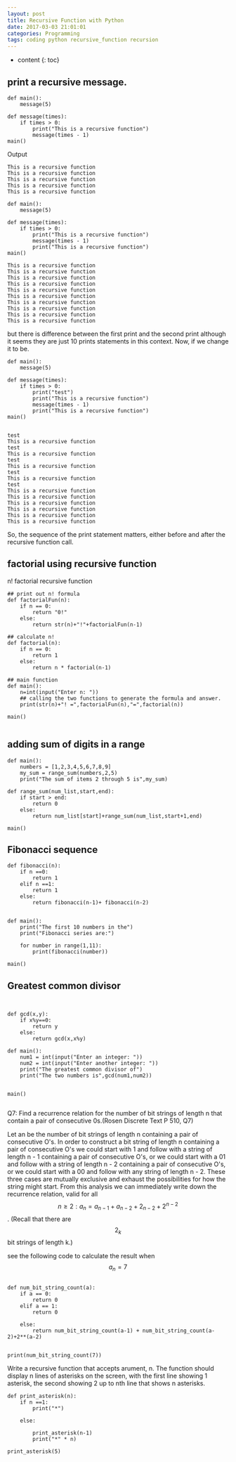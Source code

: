 ```yaml
---
layout: post
title: Recursive Function with Python
date: 2017-03-03 21:01:01
categories: Programming
tags: coding python recursive_function recursion
---
```

* content
{: toc}

## print a recursive message. 







```
def main():
    message(5)

def message(times):
    if times > 0:        
        print("This is a recursive function")
        message(times - 1)        
main()
```
Output
```
This is a recursive function
This is a recursive function
This is a recursive function
This is a recursive function
This is a recursive function
```

```
def main():
    message(5)

def message(times):
    if times > 0:        
        print("This is a recursive function")
        message(times - 1) 
        print("This is a recursive function")       
main()
```
```
This is a recursive function
This is a recursive function
This is a recursive function
This is a recursive function
This is a recursive function
This is a recursive function
This is a recursive function
This is a recursive function
This is a recursive function
This is a recursive function
```

but there is difference between the first print and the second print although it seems they are just 10 prints statements in this context. Now, if we change it to be. 



```
def main():
    message(5)

def message(times):
    if times > 0:
        print("test")
        print("This is a recursive function")
        message(times - 1)
        print("This is a recursive function")
main()


test
This is a recursive function
test
This is a recursive function
test
This is a recursive function
test
This is a recursive function
test
This is a recursive function
This is a recursive function
This is a recursive function
This is a recursive function
This is a recursive function
This is a recursive function

```

So, the sequence of the print statement matters, either before and after the recursive function call. 

## factorial using recursive function 
n! factorial recursive function 

```
## print out n! formula
def factorialFun(n):
    if n == 0:
        return "0!"
    else:
        return str(n)+"!"+factorialFun(n-1)

## calculate n!
def factorial(n):
    if n == 0:
        return 1
    else:
        return n * factorial(n-1)

## main function
def main():
    n=int(input("Enter n: "))
    ## calling the two functions to generate the formula and answer. 
    print(str(n)+"! =",factorialFun(n),"=",factorial(n))

main()


```


## adding sum of digits in a range

```
def main():
    numbers = [1,2,3,4,5,6,7,8,9]
    my_sum = range_sum(numbers,2,5)
    print("The sum of items 2 through 5 is",my_sum)

def range_sum(num_list,start,end):
    if start > end:
        return 0
    else:
        return num_list[start]+range_sum(num_list,start+1,end)

main()
```

## Fibonacci sequence

```
def fibonacci(n):
	if n ==0:
		return 1
	elif n ==1:
		return 1
	else:
		return fibonacci(n-1)+ fibonacci(n-2)


def main():
    print("The first 10 numbers in the")
    print("Fibonacci series are:")

    for number in range(1,11):
        print(fibonacci(number))

main()

```

## Greatest common divisor
```


def gcd(x,y):
    if x%y==0:
        return y
    else:
        return gcd(x,x%y)

def main():
    num1 = int(input("Enter an integer: "))
    num2 = int(input("Enter another integer: "))
    print("The greatest common divisor of")
    print("The two numbers is",gcd(num1,num2))


main()


```



Q7: Find a recurrence relation for the number of bit strings of length n that contain a pair of consecutive 0s.(Rosen Discrete Text P 510, Q7)

Let an be the number of bit strings of length n containing a pair of consecutive O's. In order to construct a bit string of length n containing a pair of consecutive O's we could start with 1 and follow with a string of length n - 1 containing a pair of consecutive O's, or we could start with a 01 and follow with a string of length n - 2 containing a pair of consecutive O's, or we could start with a 00 and follow with any string of length n - 2. These three cases are mutually exclusive and exhaust the possibilities for how the string might start. From this analysis we can immediately write down the recurrence relation, valid for all $$n ≥ 2: a_{n}= a_{n-1} + a_{n-2} + 2_{n-2}+2^{n-2}$$. (Recall that there are $$2_{k}$$ bit strings of length k.)

see the following code to calculate the result when $$a_{n} = 7$$

```

def num_bit_string_count(a):
    if a == 0:
        return 0
    elif a == 1:
        return 0

    else:
        return num_bit_string_count(a-1) + num_bit_string_count(a-2)+2**(a-2)


print(num_bit_string_count(7))

```

Write a recursive function that accepts arument, n. The function should display n lines of asterisks on the screen, with the first line showing 1 asterisk, the second showing 2 up to nth line that shows n asterisks. 
```
def print_asterisk(n):
    if n ==1:
        print("*")

    else:

        print_asterisk(n-1)
        print("*" * n)

print_asterisk(5)

```